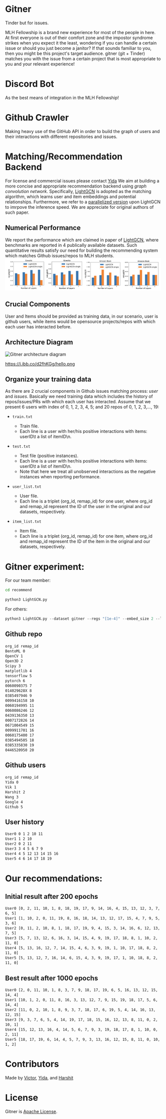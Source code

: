 # Gitner

Tinder but for issues.

MLH Fellowship is a brand new experience for most of the people in here. At first everyone is out of their comfort zone and the impostor syndrome strikes when you expect it the least, wondering if you can handle a certain issue or should you just become a janitor? If that sounds familiar to you, then you might be this project's target audience. gitner (git + Tinder) matches you with the issue from a certain project that is most appropriate to you and your relevant experience!

# Discord Bot

As the best means of integration in the MLH Fellowship!

# Github Crawler

Making heavy use of the GitHub API in order to build the graph of users and their interactions with different repositories and issues.

# Matching/Recommendation Backend

For license and commercial issues please contact [Yida](https://wangyida.github.io/)
We aim at building a more concise and appropriate recommendation backend using _graph convolution network_. Specifically, [LightGCN](https://github.com/kuandeng/LightGCN) is adopted as the matching algorithm, which learns user and item embeddings and potential relationships. Furthermore, we refer to a [parallelized version](https://github.com/Wuyxin/LightGCN-parallelized-version) upon LightGCN to imrpove the inference speed. We are appreciate for original authors of such paper.

## Numerical Performance

We report the performance which are claimed in paper of [LightGCN](https://arxiv.org/pdf/2002.02126.pdf), where benchmarks are reported in 4 publically available datasets. Such quantitative results satisfy our need for building the recommending system which matches Github issues/repos to MLH students.
![quantitatives](imgs/LightGCN_numericals.png)

## Crucial Components

User and Items should be provided as training data, in our scenario, user is github users, while items would be opensource projects/repos with which each user has interacted before.

## Architecture Diagram

![Gitner architecture diagram](https://i.ibb.co/d2fhKGg/hello.png)

https://i.ibb.co/d2fhKGg/hello.png

## Organize your training data

As there are 2 crucial components in Github issues matching process: _user_ and _issues_. Basically we need training data which includes the history of repos/issues/PRs with which each user has interacted.
Assume that we present 6 users with index of 0, 1, 2, 3, 4, 5; and 20 repos of 0, 1, 2, 3,..., 19:

- `train.txt`

  - Train file.
  - Each line is a user with her/his positive interactions with items: userID\t a list of itemID\n.

- `test.txt`

  - Test file (positive instances).
  - Each line is a user with her/his positive interactions with items: userID\t a list of itemID\n.
  - Note that here we treat all unobserved interactions as the negative instances when reporting performance.

- `user_list.txt`

  - User file.
  - Each line is a triplet (org_id, remap_id) for one user, where org_id and remap_id represent the ID of the user in the original and our datasets, respectively.

- `item_list.txt`
  - Item file.
  - Each line is a triplet (org_id, remap_id) for one item, where org_id and remap_id represent the ID of the item in the original and our datasets, respectively.

# Gitner experiment:

For our team member:

```bash
cd recommend
```

```python
python3 LightGCN.py
```

For others:

```python
python3 LightGCN.py --dataset gitner --regs "[1e-4]" --embed_size 2 --layer_size "[64,64,64,64]" --lr 0.001 --batch_size 256 --epoch 100 --test_flag full
```

## Github repo

```
org_id remap_id
BentoML 0
OpenCV 1
Open3D 2
Scipy 3
matplotlib 4
tensorflow 5
pytorch 6
0060090375 7
014029628X 8
0385497946 9
0099416158 10
0060194995 11
0060086246 12
0439136350 13
0007172826 14
0671004549 15
0099911701 16
0060175400 17
0385494505 18
0385335830 19
0446520950 20
```

## Github users

```
org_id remap_id
Yida 0
Vik 1
Harshit 2
Wang 3
Google 4
Github 5
```

## User history

```
User0 0 1 2 10 11
User1 1 2 10
User2 0 2 11
User3 3 4 5 6 7 9
User4 4 5 12 13 14 15 16
User5 4 6 14 17 18 19
```

# Our recommendations:

## Initial result after 200 epochs

```
User0 [0, 2, 11, 10, 1, 8, 18, 19, 17, 9, 14, 16, 4, 15, 13, 12, 3, 7, 6, 5]
User1 [1, 10, 2, 0, 11, 19, 8, 16, 18, 14, 13, 12, 17, 15, 4, 7, 9, 5, 3, 6]
User2 [0, 11, 2, 10, 8, 1, 18, 17, 19, 9, 4, 15, 3, 14, 16, 6, 12, 13, 7, 5]
User3 [5, 7, 13, 12, 6, 16, 3, 14, 15, 4, 9, 19, 17, 18, 8, 1, 10, 2, 11, 0]
User4 [5, 13, 16, 12, 7, 14, 15, 4, 6, 3, 9, 19, 1, 10, 17, 18, 8, 2, 11, 0]
User5 [5, 13, 12, 7, 16, 14, 6, 15, 4, 3, 9, 19, 17, 1, 10, 18, 8, 2, 11, 0]
```

## Best result after 1000 epochs

```
User0 [2, 0, 11, 10, 1, 8, 3, 7, 9, 18, 17, 19, 6, 5, 16, 13, 12, 15, 14, 4]
User1 [10, 1, 2, 0, 11, 8, 16, 3, 13, 12, 7, 9, 15, 19, 18, 17, 5, 6, 14, 4]
User2 [11, 0, 2, 10, 1, 8, 9, 3, 7, 18, 17, 6, 19, 5, 4, 14, 16, 13, 12, 15]
User3 [9, 3, 7, 6, 5, 4, 14, 19, 17, 18, 15, 16, 12, 13, 8, 11, 0, 2, 10, 1]
User4 [15, 12, 13, 16, 4, 14, 5, 6, 7, 9, 3, 19, 18, 17, 8, 1, 10, 0, 2, 11]
User5 [18, 17, 19, 6, 14, 4, 5, 7, 9, 3, 13, 16, 12, 15, 8, 11, 0, 10, 1, 2]
```

# Contributors

Made by [Victor](https://github.com/VikVelev), [Yida](https://github.com/wangyida), and [Harshit](https://github.com/harshitsinghai77)

# License

Gitner is [Apache License](https://github.com/VikVelev/Gitner/blob/master/LICENSE).
